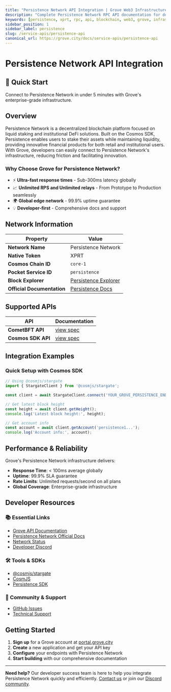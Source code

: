 ```yaml
---
title: "Persistence Network API Integration | Grove Web3 Infrastructure"
description: "Complete Persistence Network RPC API documentation for developers. Fast, reliable Persistence Network blockchain access with Grove's enterprise infrastructure. Get started in minutes."
keywords: [persistence, xprt, rpc, api, blockchain, web3, grove, infrastructure, developers, integration, cosmos, liquid-staking]
sidebar_position: 1
sidebar_label: persistence
slug: /service-apis/persistence-api
canonical_url: https://grove.city/docs/service-apis/persistence-api
---
```


# Persistence Network API Integration

<div style={{background: "linear-gradient(135deg, #4c51bf 0%, #805ad5 100%)", color: "white", padding: "1.5rem", borderRadius: "8px", margin: "1rem 0"}}>
  <h2 style={{color: "white", marginTop: 0}}>🚀 Quick Start</h2>
  <p style={{marginBottom: 0, fontSize: "1.1rem"}}>Connect to Persistence Network in under 5 minutes with Grove's enterprise-grade infrastructure.</p>
</div>

## Overview

Persistence Network is a decentralized blockchain platform focused on liquid staking and institutional DeFi solutions. Built on the Cosmos SDK, Persistence enables users to stake their assets while maintaining liquidity, providing innovative financial products for both retail and institutional users. With Grove, developers can easily connect to Persistence Network's infrastructure, reducing friction and facilitating innovation.

### Why Choose Grove for Persistence Network?

- ⚡ **Ultra-fast response times** - Sub-300ms latency globally
- 📈 **Unlimited RPS and Unlimited relays** - From Prototype to Production seamlessly
- 🌍 **Global edge network** - 99.9% uptime guarantee
- 💡 **Developer-first** - Comprehensive docs and support

## Network Information

| Property | Value |
|----------|-------|
| **Network Name** | Persistence Network |
| **Native Token** | XPRT |
| **Cosmos Chain ID** | `core-1` |
| **Pocket Service ID** | `persistence` |
| **Block Explorer** | [Persistence Explorer](https://www.mintscan.io/persistence) |
| **Official Documentation** | [Persistence Docs](https://docs.persistence.one/) |

## Supported APIs

| API | Documentation |
| --- | ------------- |
| **CometBFT API** | [view spec](../grove-api/api-definition/definition#cosmos--cometbft) |
| **Cosmos SDK API** | [view spec](../grove-api/api-definition/definition#cosmos--cometbft) |

## Integration Examples

### Quick Setup with Cosmos SDK

```javascript
// Using @cosmjs/stargate
import { StargateClient } from '@cosmjs/stargate';

const client = await StargateClient.connect('YOUR_GROVE_PERSISTENCE_ENDPOINT');

// Get latest block height
const height = await client.getHeight();
console.log('Latest block height:', height);

// Get account info
const account = await client.getAccount('persistence1...');
console.log('Account info:', account);
```

## Performance & Reliability

Grove's Persistence Network infrastructure delivers:

- **Response Time**: < 100ms average globally
- **Uptime**: 99.9% SLA guarantee  
- **Rate Limits**: Unlimited requests/second on all plans
- **Global Coverage**: Enterprise-grade infrastructure

## Developer Resources

### 📚 Essential Links
- [Grove API Documentation](../grove-api/overview/grove-api)
- [Persistence Network Official Docs](https://docs.persistence.one/)
- [Network Status](https://status.grove.city)
- [Developer Discord](https://discord.gg/build-with-grove)

### 🛠️ Tools & SDKs
- [@cosmjs/stargate](https://www.npmjs.com/package/@cosmjs/stargate)
- [CosmJS](https://github.com/cosmos/cosmjs)
- [Persistence SDK](https://docs.persistence.one/)

### 💬 Community & Support
- [GitHub Issues](https://github.com/buildwithgrove/path)  
- [Technical Support](https://discord.com/channels/824324475256438814/1150805396085293106)

## Getting Started

1. **Sign up** for a Grove account at [portal.grove.city](https://portal.grove.city)
2. **Create** a new application and get your API key
3. **Configure** your endpoints with Persistence Network
4. **Start building** with our comprehensive documentation

---

<div style={{background: "#f8f9fa", padding: "1rem", borderLeft: "4px solid #007bff", margin: "1rem 0"}}>
  <strong>Need help?</strong> Our developer success team is here to help you integrate Persistence Network quickly and efficiently. <a href="mailto:portal@grove.city">Contact us</a> or join our <a href="https://discord.gg/build-with-grove">Discord community</a>.
</div>